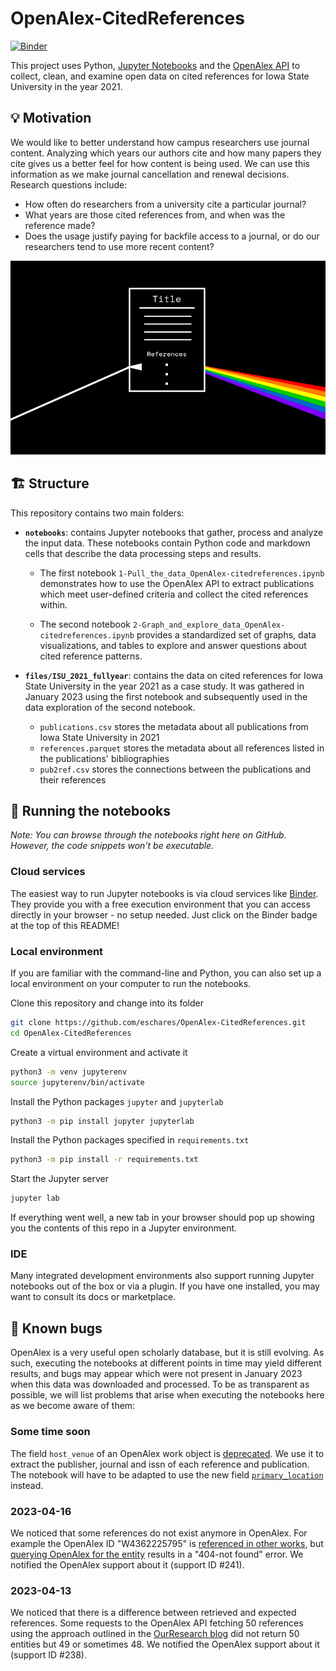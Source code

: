 # OpenAlex-CitedReferences

[![Binder](https://mybinder.org/badge_logo.svg)](https://mybinder.org/v2/gh/eschares/OpenAlex-CitedReferences/main)

This project uses Python, [Jupyter Notebooks](https://jupyter.org/) and the [OpenAlex API](https://docs.openalex.org/) to collect, clean, and examine open data on cited references for Iowa State University in the year 2021.

## :bulb: Motivation
We would like to better understand how campus researchers use journal content.
Analyzing which years our authors cite and how many papers they cite gives us a better feel for how content is being used.
We can use this information as we make journal cancellation and renewal decisions. Research questions include:
- How often do researchers from a university cite a particular journal?
- What years are those cited references from, and when was the reference made?
- Does the usage justify paying for backfile access to a journal, or do our researchers tend to use more recent content?

<div align="center">
  <img src="assets/prism.png" alt="Prism drawing of an article with reference list, refracted rainbows coming out of references section" width="700px">
</div>

## :building_construction: Structure
This repository contains two main folders:

* **`notebooks`**: contains Jupyter notebooks that gather, process and analyze the input data. These notebooks contain Python code and markdown cells that describe the data processing steps and results.
  * The first notebook `1-Pull_the_data_OpenAlex-citedreferences.ipynb` demonstrates how to use the OpenAlex API to extract publications which meet user-defined criteria and collect the cited references within. 

  * The second notebook `2-Graph_and_explore_data_OpenAlex-citedreferences.ipynb` provides a standardized set of graphs, data visualizations, and tables to explore and answer questions about cited reference patterns. 

* **`files/ISU_2021_fullyear`**: contains the data on cited references for Iowa State University in the year 2021 as a case study. It was gathered in January 2023 using the first notebook and subsequently used in the data exploration of the second notebook.
  * `publications.csv` stores the metadata about all publications from Iowa State University in 2021
  * `references.parquet` stores the metadata about all references listed in the publications' bibliographies
  * `pub2ref.csv` stores the connections between the publications and their references

## :horse_racing: Running the notebooks

*Note: You can browse through the notebooks right here on GitHub. However, the code snippets won't be executable.*

### Cloud services
The easiest way to run Jupyter notebooks is via cloud services like [Binder](https://mybinder.org/). They provide you with a free execution environment that you can access directly in your browser - no setup needed. Just click on the Binder badge at the top of this README!

### Local environment
If you are familiar with the command-line and Python, you can also set up a local environment on your computer to run the notebooks.

Clone this repository and change into its folder
```Bash
git clone https://github.com/eschares/OpenAlex-CitedReferences.git
cd OpenAlex-CitedReferences
```
Create a virtual environment and activate it
```Bash
python3 -m venv jupyterenv
source jupyterenv/bin/activate
```
Install the Python packages `jupyter` and `jupyterlab`
```Bash
python3 -m pip install jupyter jupyterlab
```
Install the Python packages specified in `requirements.txt`
```Bash
python3 -m pip install -r requirements.txt
```

Start the Jupyter server
```Bash
jupyter lab
```

If everything went well, a new tab in your browser should pop up showing you the contents of this repo in a Jupyter environment.

### IDE
Many integrated development environments also support running Jupyter notebooks out of the box or via a plugin. If you have one installed, you may want to consult its docs or marketplace.

## :ant: Known bugs
OpenAlex is a very useful open scholarly database, but it is still evolving. As such, executing the notebooks at different points in time may yield different results, and bugs may appear which were not present in January 2023 when this data was downloaded and processed. To be as transparent as possible, we will list problems that arise when executing the notebooks here as we become aware of them:

### Some time soon
The field `host_venue` of an OpenAlex work object is [deprecated](https://docs.openalex.org/api-entities/works/work-object#host_venue-deprecated). We use it to extract the publisher, journal and issn of each reference and publication. The notebook will have to be adapted to use the new field [`primary_location`](https://docs.openalex.org/api-entities/works/work-object#primary_location) instead.

### 2023-04-16
We noticed that some references do not exist anymore in OpenAlex. For example the OpenAlex ID "W4362225795" is [referenced in other works](http://api.openalex.org/works?filter=cites:W4362225795), but [querying OpenAlex for the entity](http://api.openalex.org/works/W4362225795) results in a "404-not found" error.  We notified the OpenAlex support about it (support ID #241).

### 2023-04-13
We noticed that there is a difference between retrieved and expected references. Some requests to the OpenAlex API fetching 50 references using the approach outlined in the [OurResearch blog](https://blog.ourresearch.org/fetch-multiple-dois-in-one-openalex-api-request/) did not return 50 entities but 49 or sometimes 48. We notified the OpenAlex support about it (support ID #238).
